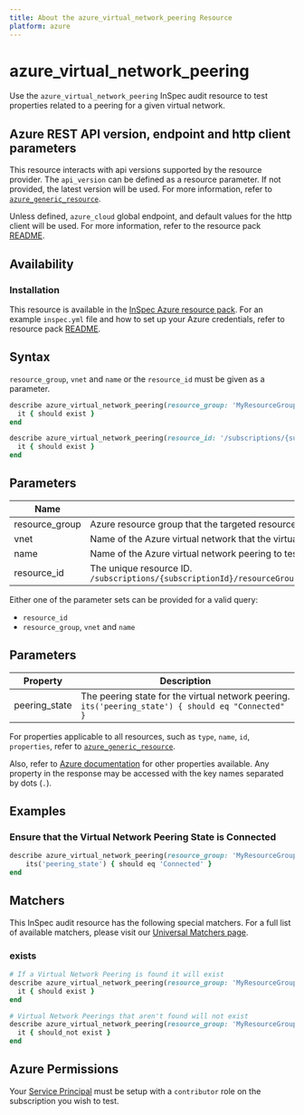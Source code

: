 ```yaml
---
title: About the azure_virtual_network_peering Resource
platform: azure
---
```


# azure_virtual_network_peering

Use the `azure_virtual_network_peering` InSpec audit resource to test properties related to a peering for a given virtual network.

## Azure REST API version, endpoint and http client parameters

This resource interacts with api versions supported by the resource provider.
The `api_version` can be defined as a resource parameter.
If not provided, the latest version will be used.
For more information, refer to [`azure_generic_resource`](azure_generic_resource.md).

Unless defined, `azure_cloud` global endpoint, and default values for the http client will be used.
For more information, refer to the resource pack [README](../../README.md). 

## Availability

### Installation

This resource is available in the [InSpec Azure resource pack](https://github.com/inspec/inspec-azure). 
For an example `inspec.yml` file and how to set up your Azure credentials, refer to resource pack [README](../../README.md#Service-Principal).

## Syntax

`resource_group`, `vnet` and `name` or the `resource_id` must be given as a parameter.
```ruby
describe azure_virtual_network_peering(resource_group: 'MyResourceGroup',vnet: 'virtual-network-name' name: 'virtual-network-peering-name') do
  it { should exist }
end
```
```ruby
describe azure_virtual_network_peering(resource_id: '/subscriptions/{subscriptionId}/resourceGroups/{resourceGroup}/providers/Microsoft.Network/virtualNetworks/{vnName}/virtualNetworkPeerings/{virtualNetworkPeeringName}') do
  it { should exist }
end
```
## Parameters

| Name                           | Description                                                                                                      |
|--------------------------------|------------------------------------------------------------------------------------------------------------------|
| resource_group                 | Azure resource group that the targeted resource resides in. `MyResourceGroup`                                    |
| vnet                           | Name of the Azure virtual network that the virtual network peering is created in. `MyVNetName`                   |
| name                           | Name of the Azure virtual network peering to test. `MyVirtualNetworkPeeringName`                                 |
| resource_id                    | The unique resource ID. `/subscriptions/{subscriptionId}/resourceGroups/{resourceGroup}/providers/Microsoft.Network/virtualNetworks/{vnName}/virtualNetworkPeerings/{virtualNetworkPeeringName}` |

Either one of the parameter sets can be provided for a valid query:
- `resource_id`
- `resource_group`, `vnet` and `name`

## Parameters

| Property | Description |
|----------|-------------|
| peering_state | The peering state for the virtual network peering. `its('peering_state') { should eq "Connected" }` |

For properties applicable to all resources, such as `type`, `name`, `id`, `properties`, refer to [`azure_generic_resource`](azure_generic_resource.md#properties).

Also, refer to [Azure documentation](https://docs.microsoft.com/en-us/rest/api/virtualnetwork/virtual-network-peerings/get#virtualnetworkpeering) for other properties available. 
Any property in the response may be accessed with the key names separated by dots (`.`).

## Examples

### Ensure that the Virtual Network Peering State is Connected 
```ruby
describe azure_virtual_network_peering(resource_group: 'MyResourceGroup',vnet: 'virtual-network-name' name: 'virtual-network-peering-name') do
    its('peering_state') { should eq 'Connected' }
end
```
## Matchers

This InSpec audit resource has the following special matchers. For a full list of available matchers, please visit our [Universal Matchers page](https://www.inspec.io/docs/reference/matchers/).

### exists
```ruby
# If a Virtual Network Peering is found it will exist
describe azure_virtual_network_peering(resource_group: 'MyResourceGroup',vnet: 'virtual-network-name' name: 'virtual-network-peering-name') do do
  it { should exist }
end

# Virtual Network Peerings that aren't found will not exist
describe azure_virtual_network_peering(resource_group: 'MyResourceGroup', vnet: 'MyVnetName', name: 'DoesNotExist') do
  it { should_not exist }
end
```
## Azure Permissions

Your [Service Principal](https://docs.microsoft.com/en-us/azure/azure-resource-manager/resource-group-create-service-principal-portal) must be setup with a `contributor` role on the subscription you wish to test.

